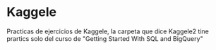 # Kaggele
Practicas de ejercicios de Kaggele, la carpeta que dice Kaggele2 tine prartics solo del curso de "Getting Started With SQL and BigQuery"
